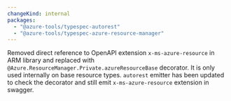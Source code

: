 ```yaml
---
changeKind: internal
packages:
  - "@azure-tools/typespec-autorest"
  - "@azure-tools/typespec-azure-resource-manager"
---
```


Removed direct reference to OpenAPI extension `x-ms-azure-resource` in ARM library and replaced with `@Azure.ResourceManager.Private.azureResourceBase` decorator. It is only used internally on base resource types. `autorest` emitter has been updated to check the decorator and still emit `x-ms-azure-resource` extension in swagger. 